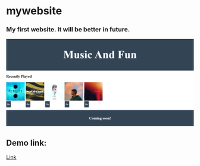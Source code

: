 # mywebsite
### My first website. It will be better in future.

![](https://github.com/Sid672/mywebsite/blob/main/website_look.PNG)

## Demo link:
[Link](https://mywebsite.siddharthsing13.repl.co/)


